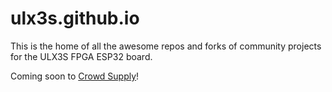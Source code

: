 # ulx3s.github.io

This is the home of all the awesome repos and forks of community projects for the ULX3S FPGA ESP32 board.

Coming soon to [Crowd Supply](https://www.crowdsupply.com/radiona/ulx3s)!

